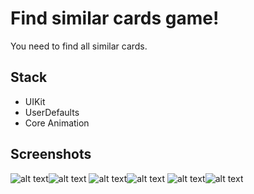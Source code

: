 # Find similar cards game!
You need to find all similar cards.

## Stack
* UIKit 
* UserDefaults
* Core Animation

## Screenshots
![alt text](Screenshots/1.png "Main screen")![alt text](Screenshots/2.png "Settings screen")
![alt text](Screenshots/3.png "New game")![alt text](Screenshots/4.png "Open card")
![alt text](Screenshots/5.png "Flip all cards")![alt text](Screenshots/6.png "Game over")
